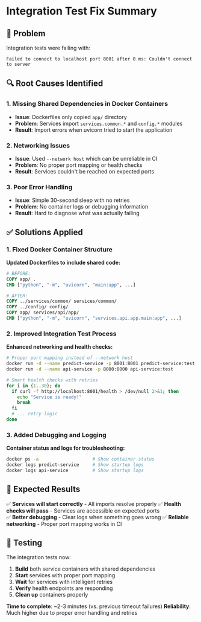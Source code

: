 # Integration Test Fix Summary

## 🐛 **Problem**
Integration tests were failing with:
```
Failed to connect to localhost port 8001 after 0 ms: Couldn't connect to server
```

## 🔍 **Root Causes Identified**

### 1. **Missing Shared Dependencies in Docker Containers**
- **Issue**: Dockerfiles only copied `app/` directory
- **Problem**: Services import `services.common.*` and `config.*` modules
- **Result**: Import errors when uvicorn tried to start the application

### 2. **Networking Issues**
- **Issue**: Used `--network host` which can be unreliable in CI
- **Problem**: No proper port mapping or health checks
- **Result**: Services couldn't be reached on expected ports

### 3. **Poor Error Handling**
- **Issue**: Simple 30-second sleep with no retries
- **Problem**: No container logs or debugging information
- **Result**: Hard to diagnose what was actually failing

## ✅ **Solutions Applied**

### 1. **Fixed Docker Container Structure**
**Updated Dockerfiles to include shared code:**
```dockerfile
# BEFORE:
COPY app/ .
CMD ["python", "-m", "uvicorn", "main:app", ...]

# AFTER:
COPY ../services/common/ services/common/
COPY ../config/ config/
COPY app/ services/api/app/
CMD ["python", "-m", "uvicorn", "services.api.app.main:app", ...]
```

### 2. **Improved Integration Test Process**
**Enhanced networking and health checks:**
```bash
# Proper port mapping instead of --network host
docker run -d --name predict-service -p 8001:8001 predict-service:test
docker run -d --name api-service -p 8000:8000 api-service:test

# Smart health checks with retries
for i in {1..30}; do
  if curl -f http://localhost:8001/health > /dev/null 2>&1; then
    echo "Service is ready!"
    break
  fi
  # ... retry logic
done
```

### 3. **Added Debugging and Logging**
**Container status and logs for troubleshooting:**
```bash
docker ps -a                    # Show container status
docker logs predict-service     # Show startup logs
docker logs api-service         # Show startup logs
```

## 🎯 **Expected Results**

✅ **Services will start correctly** - All imports resolve properly
✅ **Health checks will pass** - Services are accessible on expected ports  
✅ **Better debugging** - Clear logs when something goes wrong
✅ **Reliable networking** - Proper port mapping works in CI

## 🚀 **Testing**

The integration tests now:
1. **Build** both service containers with shared dependencies
2. **Start** services with proper port mapping
3. **Wait** for services with intelligent retries
4. **Verify** health endpoints are responding
5. **Clean up** containers properly

**Time to complete**: ~2-3 minutes (vs. previous timeout failures)
**Reliability**: Much higher due to proper error handling and retries